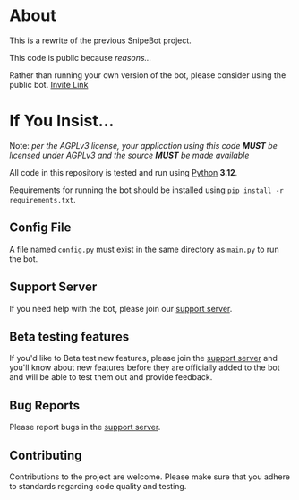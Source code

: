 [support server]: https://discord.gg/f64pfnqbJJ
[Invite Link]: https://discord.com/api/oauth2/authorize?client_id=755582602366287882&permissions=274945403968&scope=bot%20applications.commands

# About
This is a rewrite of the previous SnipeBot project.

This code is public because *reasons...*

Rather than running your own version of the bot, please consider using the public bot. [Invite Link]

# If You Insist...
Note: *per the AGPLv3 license, your application using this code **MUST** be licensed under AGPLv3 and the source **MUST** be made available*

All code in this repository is tested and run using [Python](https://python.org) **3.12**.

Requirements for running the bot should be installed using `pip install -r requirements.txt`.

## Config File
A file named `config.py` must exist in the same directory as `main.py` to run the bot.

## Support Server

If you need help with the bot, please join our [support server].

## Beta testing features

If you'd like to Beta test new features, please join the [support server] and you'll know about new features before they are officially added to the bot and will be able to test them out and provide feedback.

## Bug Reports

Please report bugs in the [support server].

## Contributing

Contributions to the project are welcome. Please make sure that you adhere to standards regarding code quality and testing.

